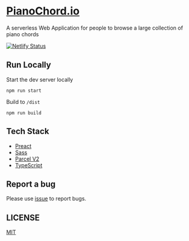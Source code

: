 # [PianoChord.io](https://pianochord.io)
A serverless Web Application for people to browse a large collection of piano chords

[![Netlify Status](https://api.netlify.com/api/v1/badges/ba61edbb-ab5e-40c1-a2f8-c51cb512a854/deploy-status)](https://app.netlify.com/sites/pianochordio/deploys)

## Run Locally
Start the dev server locally
```
npm run start
```
Build to `/dist`
```
npm run build
```

## Tech Stack
- [Preact](https://preactjs.com/)
- [Sass](https://sass-lang.com/)
- [Parcel V2](https://parceljs.org/)
- [TypeScript](https://www.typescriptlang.org/)

## Report a bug
Please use [issue](https://github.com/JNKKKK/pianochord.io/issues) to report bugs.

## LICENSE
[MIT](https://github.com/JNKKKK/pianochord.io/blob/master/LICENSE)
